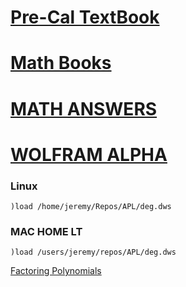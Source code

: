 # [Pre-Cal TextBook](https://drive.google.com/file/d/1ygtnpcQX_HhXZX7SsctTQaASouT5lilk/view?usp=sharing)
# [Math Books](https://drive.google.com/drive/folders/1iLD_Ap3FkKNrEbQx2nT4l_QlwVCaaibV?usp=sharing)
# [MATH ANSWERS](https://quizlet.com/explanations/textbook-solutions/precalculus-mathematics-for-calculus-5th-edition-9781439049488)
# [WOLFRAM ALPHA](https://www.wolframalpha.com/)


### Linux
```APL
)load /home/jeremy/Repos/APL/deg.dws
```
### MAC HOME LT
```APL
)load /users/jeremy/repos/APL/deg.dws
```

[Factoring Polynomials](https://en.wikipedia.org/wiki/Factorization)
